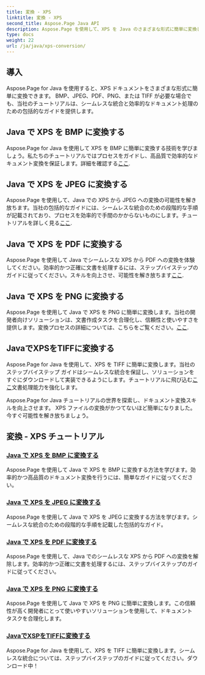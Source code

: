 ```yaml
---
title: 変換 - XPS
linktitle: 変換 - XPS
second_title: Aspose.Page Java API
description: Aspose.Page を使用して、XPS を Java のさまざまな形式に簡単に変換します。正確かつ効率的な変換のためのステップバイステップのガイドを使用して文書処理を強化します。
type: docs
weight: 22
url: /ja/java/xps-conversion/
---
```


## 導入

Aspose.Page for Java を使用すると、XPS ドキュメントをさまざまな形式に簡単に変換できます。 BMP、JPEG、PDF、PNG、または TIFF が必要な場合でも、当社のチュートリアルは、シームレスな統合と効率的なドキュメント処理のための包括的なガイドを提供します。

## Java で XPS を BMP に変換する

Aspose.Page for Java を使用して XPS を BMP に簡単に変換する技術を学びましょう。私たちのチュートリアルではプロセスをガイドし、高品質で効率的なドキュメント変換を保証します。詳細を確認する[ここ](./to-bmp/).

## Java で XPS を JPEG に変換する

Aspose.Page を使用して、Java での XPS から JPEG への変換の可能性を解き放ちます。当社の包括的なガイドには、シームレスな統合のための段階的な手順が記載されており、プロセスを効率的で手間のかからないものにします。チュートリアルを詳しく見る[ここ](./to-jpeg/).

## Java で XPS を PDF に変換する

Aspose.Page を使用して Java でシームレスな XPS から PDF への変換を体験してください。効率的かつ正確に文書を処理するには、ステップバイステップのガイドに従ってください。スキルを向上させ、可能性を解き放ちます[ここ](./to-pdf/).

## Java で XPS を PNG に変換する

Aspose.Page を使用して Java で XPS を PNG に簡単に変換します。当社の開発者向けソリューションは、文書作成タスクを合理化し、信頼性と使いやすさを提供します。変換プロセスの詳細については、こちらをご覧ください。[ここ](./to-png/).

## JavaでXPSをTIFFに変換する

Aspose.Page for Java を使用して、XPS を TIFF に簡単に変換します。当社のステップバイステップ ガイドはシームレスな統合を保証し、ソリューションをすぐにダウンロードして実装できるようにします。チュートリアルに飛び込む[ここ](./to-tiff/)文書処理能力を強化します。

Aspose.Page for Java チュートリアルの世界を探索し、ドキュメント変換スキルを向上させます。 XPS ファイルの変換がかつてないほど簡単になりました。今すぐ可能性を解き放ちましょう。
## 変換 - XPS チュートリアル
### [Java で XPS を BMP に変換する](./to-bmp/)
Aspose.Page を使用して Java で XPS を BMP に変換する方法を学びます。効率的かつ高品質のドキュメント変換を行うには、簡単なガイドに従ってください。
### [Java で XPS を JPEG に変換する](./to-jpeg/)
Aspose.Page を使用して Java で XPS を JPEG に変換する方法を学びます。シームレスな統合のための段階的な手順を記載した包括的なガイド。
### [Java で XPS を PDF に変換する](./to-pdf/)
Aspose.Page を使用して、Java でのシームレスな XPS から PDF への変換を解除します。効率的かつ正確に文書を処理するには、ステップバイステップのガイドに従ってください。
### [Java で XPS を PNG に変換する](./to-png/)
Aspose.Page を使用して Java で XPS を PNG に簡単に変換します。この信頼性が高く開発者にとって使いやすいソリューションを使用して、ドキュメント タスクを合理化します。
### [JavaでXSPをTIFFに変換する](./to-tiff/)
Aspose.Page for Java を使用して、XPS を TIFF に簡単に変換します。シームレスな統合については、ステップバイステップのガイドに従ってください。ダウンロード中！